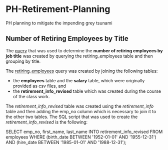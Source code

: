 # PH-Retirement-Planning
PH planning to mitigate the impending grey tsunami

## Number of Retiring Employees by Title

The [query](retiree_counts_by_title.sql) that was used to determine the **number of retiring employees by job title** was created by querying the retiring_employees table and then grouping by title. 

The [retiring_employees](retiring_employees.sql) query was created by joining the following tables:

* the **employees** table and the **salary** table, which were originally provided as csv files, and 
* the **retirement_info_revised** table which was created during the course of the class work.

The _retirement_info_revised_ table was created using the _retirement_info_ table and then adding the emp_no column which is necessary to join it to the other two tables. The SQL script that was used to create the _retirement_info_revised_ is the following:

SELECT emp_no, first_name, last_name
INTO retirement_info_revised
FROM employees
WHERE (birth_date BETWEEN '1952-01-01' AND '1955-12-31')
AND (hire_date BETWEEN '1985-01-01' AND '1988-12-31');

